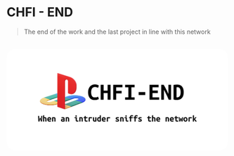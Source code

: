 # CHFI - END
> The end of the work and the last project in line with this network

<br>
<img style="border-radius: 20px;" src="https://github.com/RustCompiler/CHFI-END/blob/main/temps/intro.png">
